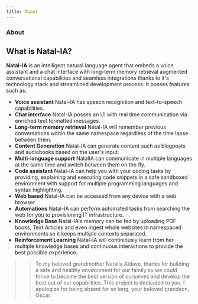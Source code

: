 ```yaml
---
title: About
---
```


<div class="text-center">
  <!-- You can use Vue components inside markdown -->
  <h3>About</h3>
</div>

## What is Natal-IA?

**Natal-IA** is an intelligent natural language agent that embeds a voice assistant and a chat interface with long-term memory retrieval augmented conversational capabilities and seamless integrations thanks to it's technology stack and streamlined development process. It posses features such as:

- **Voice assistant** Natal-IA has speech recognition and text-to-speech capabilities.
- **Chat interface** Natal-IA posses an UI with real time communication via enriched text formatted messages.
- **Long-term memory retrieval** Natal-IA will remember previous conversations within the same namespace regardless of the time lapse between them.
- **Content Generation** Natal-IA can generate content such as blogposts and audiobooks based on the user's input.
- **Multi-language support** NatalIA can communicate in multiple languages at the same time and switch between them on the fly.
- **Code assistant** Natal-IA can help you with your coding tasks by providing, explaining and executing code snippets in a safe sandboxed environment with support for multiple programming languages and syntax highlighting.
- **Web based** Natal-IA can be accessed from any device with a web browser.
- **Automations** Natal-IA can perform automated tasks from searching the web for you to provisioning IT infrastructure.
- **Knowledge Base** Natal-IA's memory can be fed by uploading PDF books, Text Articles and even ingest whole websites in namespaced environments so it keeps multiple contexts separated.
- **Reinforcement Learning** Natal-IA will continiously learn from her multiple knowledge bases and continuous interactions to provide the best possible experience.

> > To my beloved grandmother Natalia Aldave, thanks for building a safe and healthy environment for our family so we could thrive to become the best version of ourselves and develop the best out of our capabilities. This project is dedicated to you. I apologize for being absent for so long, your beloved grandson, Oscar.

  <br>
